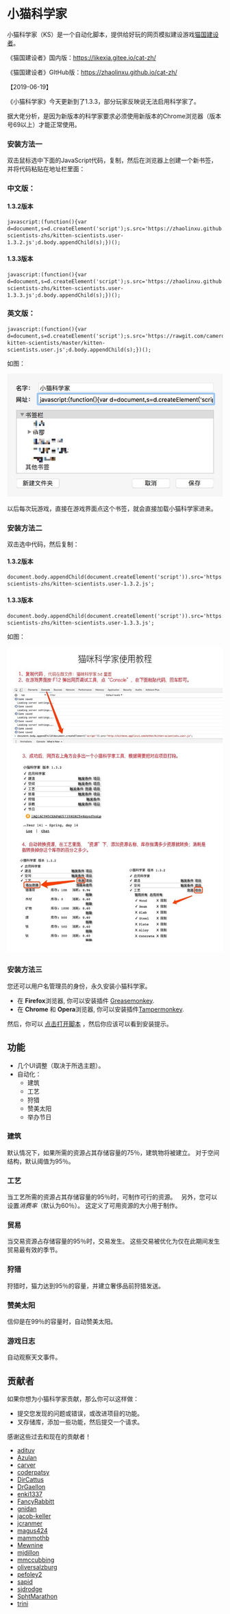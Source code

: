 # 小猫科学家


小猫科学家（KS）是一个自动化脚本，提供给好玩的网页模拟建设游戏[猫国建设者](https://zhaolinxu.github.io/cat-zh/)。


《猫国建设者》国内版：https://likexia.gitee.io/cat-zh/

《猫国建设者》GItHub版：https://zhaolinxu.github.io/cat-zh/


【2019-06-19】

《小猫科学家》今天更新到了1.3.3，部分玩家反映说无法启用科学家了。

据大佬分析，是因为新版本的科学家要求必须使用新版本的Chrome浏览器（版本号69以上）才能正常使用。


### 安装方法一

双击鼠标选中下面的JavaScript代码，复制，然后在浏览器上创建一个新书签，并将代码粘贴在地址栏里面：

### 中文版：

#### 1.3.2版本

    javascript:(function(){var d=document,s=d.createElement('script');s.src='https://zhaolinxu.github.io/kitten-scientists-zhs/kitten-scientists.user-1.3.2.js';d.body.appendChild(s);})();

#### 1.3.3版本
    
    javascript:(function(){var d=document,s=d.createElement('script');s.src='https://zhaolinxu.github.io/kitten-scientists-zhs/kitten-scientists.user-1.3.3.js';d.body.appendChild(s);})();

### 英文版：

    javascript:(function(){var d=document,s=d.createElement('script');s.src='https://rawgit.com/cameroncondry/cbc-kitten-scientists/master/kitten-scientists.user.js';d.body.appendChild(s);})();

如图：

<img src="help.png" alt="" />

以后每次玩游戏，直接在游戏界面点这个书签，就会直接加载小猫科学家进来。

### 安装方法二

双击选中代码，然后复制：

#### 1.3.2版本

    document.body.appendChild(document.createElement('script')).src='https://zhaolinxu.github.io/kitten-scientists-zhs/kitten-scientists.user-1.3.2.js';
    
#### 1.3.3版本

    document.body.appendChild(document.createElement('script')).src='https://zhaolinxu.github.io/kitten-scientists-zhs/kitten-scientists.user-1.3.3.js';

如图：

<img src="help2.jpg" alt="F12大法截图" />

### 安装方法三

您还可以用户名管理员的身份，永久安装小猫科学家。

- 在 **Firefox**浏览器, 你可以安装插件 [Greasemonkey](https://addons.mozilla.org/en-US/firefox/addon/greasemonkey/).
- 在 **Chrome** 和 **Opera**浏览器, 你可以安装插件[Tampermonkey](https://chrome.google.com/webstore/detail/tampermonkey/dhdgffkkebhmkfjojejmpbldmpobfkfo).

然后，你可以 [点击打开脚本](https://zhaolinxu.github.io/kitten-scientists-zhs/kitten-scientists.user.js) ，然后你应该可以看到安装提示。 

## 功能

- 几个UI调整（取决于所选主题）。
- 自动化：
    - 建筑
    - 工艺
    - 狩猎
    - 赞美太阳
    - 举办节日

### 建筑

默认情况下，如果所需的资源占其存储容量的75％，建筑物将被建立。 对于空间结构，默认阈值为95％。

### 工艺

当工艺所需的资源占其存储容量的95％时，可制作可行的资源。
 
另外，您可以设置*消费率*（默认为60％）。 这定义了可用资源的大小用于制作。

### 贸易

当交易资源占存储容量的95％时，交易发生。 这些交易被优化为仅在此期间发生贸易最有效的季节。

### 狩猎

狩猎时，猫力达到95％的容量，并建立奢侈品前狩猎发送。

### 赞美太阳

信仰是在99％的容量时，自动赞美太阳。

### 游戏日志

自动观察天文事件。

## 贡献者

如果你想为小猫科学家贡献，那么你可以这样做：

- 提交您发现的问题或错误，或改进项目的功能。
- 叉存储库，添加一些功能，然后提交一个请求。

感谢这些过去和现在的贡献者！

- [adituv](https://github.com/adituv)
- [Azulan](https://www.reddit.com/user/Azulan)
- [carver](https://github.com/carver)
- [coderpatsy](https://github.com/coderpatsy)
- [DirCattus](https://www.reddit.com/user/DirCattus)
- [DrGaellon](https://github.com/DrGaellon)
- [enki1337](https://github.com/enki1337)
- [FancyRabbitt](https://www.reddit.com/user/FancyRabbitt)
- [gnidan](https://github.com/gnidan)
- [jacob-keller](https://github.com/jacob-keller)
- [jcranmer](https://github.com/jcranmer)
- [magus424](https://github.com/magus424)
- [mammothb](https://github.com/mammothb)
- [Mewnine](https://www.reddit.com/user/Mewnine)
- [mjdillon](https://github.com/mjdillon)
- [mmccubbing](https://github.com/mmccubbing)
- [oliversalzburg](https://github.com/oliversalzburg)
- [pefoley2](https://www.reddit.com/user/pefoley2)
- [sapid](https://github.com/sapid)
- [sjdrodge](https://github.com/sjdrodge)
- [SphtMarathon](https://www.reddit.com/user/SphtMarathon)
- [trini](https://github.com/trini)
